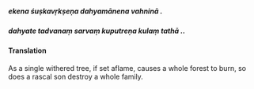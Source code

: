 ##### ekena śuṣkavṛkṣeṇa dahyamānena vahninā .
##### dahyate tadvanaṃ sarvaṃ kuputreṇa kulaṃ tathā ..

#### Translation

As a single withered tree, if set aflame, causes a whole forest to burn, so does a rascal son destroy a whole family.